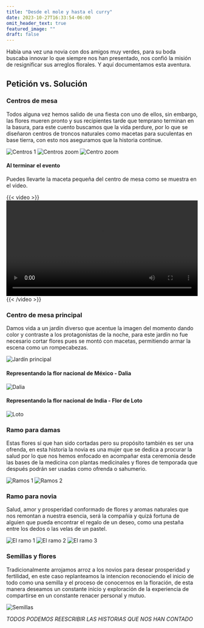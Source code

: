 ```yaml
---
title: "Desde el mole y hasta el curry"
date: 2023-10-27T16:33:54-06:00
omit_header_text: true
featured_image: ""
draft: false
---
```


Había una vez una novia con dos amigos muy verdes, para su boda buscaba innovar lo que siempre nos han presentado, nos confió la misión de resignificar sus arreglos florales. Y aquí documentamos esta aventura.

## Petición vs. Solución

### Centros de mesa

Todos alguna vez hemos salido de una fiesta  con uno de ellos, sin embargo, las flores mueren pronto y sus recipientes tarde que temprano terminan en la basura, para este cuento buscamos que la vida perdure, por lo que se diseñaron centros de troncos naturales como macetas para suculentas en base tierra, con esto nos aseguramos que la historia continue.

![Centros 1](centros-0.jpg)
![Centros zoom](centros-1.jpg)
![Centro zoom](centros-2.jpg)

#### Al terminar el evento

Puedes llevarte la maceta pequeña del centro de mesa como se muestra en el video.

{{< video >}}
  <video width=100% controls autoplay>
    <source src="/video/regalo.mp4" type="video/mp4">
    Your browser does not support the video tag.
</video>
{{< /video >}}

### Centro de mesa principal

Damos vida a un jardín diverso que acentue la imagen del momento dando color y contraste a los protagonistas de la noche, para este jardín no fue necesario cortar flores pues se montó con macetas, permitiendo armar la escena como un rompecabezas.

![Jardín principal](jardin-principal-0.jpg)

#### Representando la flor nacional de México - Dalia

![Dalia](dalia.jpg)

#### Representando la flor nacional de India - Flor de Loto

![Loto](loto.jpg)

### Ramo para damas

Estas flores sí que han sido cortadas pero su propósito también es ser una ofrenda, en esta historia la novia es una mujer que se dedica a procurar la salud por lo que nos hemos enfocado en acompañar esta ceremonia desde las bases de la medicina con plantas medicinales y flores de temporada que después podrán ser usadas como ofrenda o sahumerio.

![Ramos 1](ramos-2.jpg)
![Ramos 2](ramos-1.jpg)

### Ramo para novia

Salud, amor y prosperidad conformado de flores y aromas naturales que nos remontan a nuestra esencia, será la compañía y quizá fortuna de alguien que pueda encontrar el regalo de un deseo, como una pestaña entre los dedos o las velas de un pastel.

![El ramo 1](ramos-0.jpg)
![El ramo 2](el-ramo-1.jpg)
![El ramo 3](el-ramo-0.jpg)

### Semillas y flores

Tradicionalmente arrojamos arroz a los novios para desear prosperidad y fertilidad, en este caso replanteamos la intencion reconociendo el inicio de todo como una semilla y el proceso de conocernos en la floración, de esta manera deseamos un constante inicio y exploración de la experiencia de compartirse en un constante renacer personal y mutuo.

![Semillas](semillas-0.jpg)

_TODOS PODEMOS REESCRIBIR LAS HISTORIAS QUE NOS HAN CONTADO_